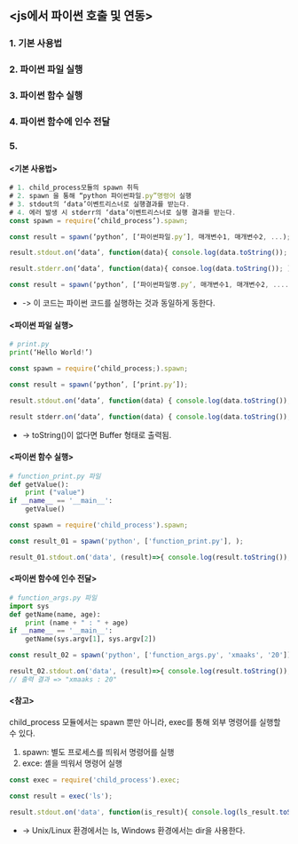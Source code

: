 ## <js에서 파이썬 호출 및 연동>

### 1. 기본 사용법
### 2. 파이썬 파일 실행
### 3. 파이썬 함수 실행
### 4. 파이썬 함수에 인수 전달
### 5. 



#### <기본 사용법>
```js
# 1. child_process모듈의 spawn 취득
# 2. spawn 을 통해 “python 파이썬파일.py”명령어 실행
# 3. stdout의 ‘data’이벤트리스너로 실행결과를 받는다.
# 4. 에러 발생 시 stderr의 ‘data’이벤트리스너로 실행 결과를 받는다.
const spawn = require(‘child_process’).spawn;

const result = spawn(‘python’, [‘파이썬파일.py’], 매개변수1, 매개변수2, ...);

result.stdout.on(‘data’, function(data){ console.log(data.toString()); });

result.stderr.on(‘data’, function(data){ consoe.log(data.toString()); )};
```

```js
const result = spawn(‘python’, [‘파이썬파일명.py’, 매개변수1, 매개변수2, ....]);
```
- -> 이 코드는 파이썬 코드를 실행하는 것과 동일하게 동한다.


#### <파이썬 파일 실행>

```python
# print.py
print(‘Hello World!’)
```
```js
const spawn = require(‘child_process;).spawn;

const result = spawn(‘python’, [‘print.py’]);

result.stdout.on(‘data’, function(data) { console.log(data.toString()); });

result stderr.on(‘data’, function(data) { console.log(data.toString()); });
```
- -> toString()이 없다면 Buffer 형태로 출력됨.


#### <파이썬 함수 실행>

```python
# function_print.py 파일 
def getValue(): 
	print ("value") 
if __name__ == '__main__':
	getValue()
```

```js
const spawn = require('child_process').spawn;

const result_01 = spawn('python', ['function_print.py'], );

result_01.stdout.on('data', (result)=>{ console.log(result.toString()); });
```

#### <파이썬 함수에 인수 전달>

```python
# function_args.py 파일
import sys
def getName(name, age):
	print (name + " : " + age)
if __name__ == '__main__':
	getName(sys.argv[1], sys.argv[2])
```

```js
const result_02 = spawn('python', ['function_args.py', 'xmaaks', '20']);

result_02.stdout.on('data', (result)=>{ console.log(result.toString()); });
// 출력 결과 => "xmaaks : 20"
```


#### <참고>
child_process 모듈에서는 spawn 뿐만 아니라, exec를 통해 외부 명령어를 실행할 수 있다.

1. spawn: 별도 프로세스를 띄워서 명령어를 실행
2. exce: 셸을 띄워서 명령어 실행

```js
const exec = require('child_process').exec;

const result = exec('ls');

result.stdout.on('data', function(is_result){ console.log(ls_result.toString()); });
```
- -> Unix/Linux 환경에서는 ls, Windows 환경에서는 dir을 사용한다.
